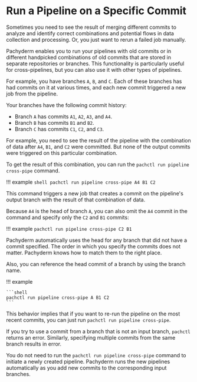 # Run a Pipeline on a Specific Commit

Sometimes you need to see the result of merging different commits
to analyze and identify correct combinations and potential flows in
data collection and processing. Or, you just want to rerun a failed job
manually.

Pachyderm enables you to run your pipelines with old commits or in different
handpicked combinations of old commits that are stored in separate
repositories or branches. This functionality is particularly useful for
cross-pipelines, but you can also use it with other types of pipelines.

For example, you have branches `A`, `B`, and `C`. Each of these branches has
had commits on it at various times, and each new commit
triggered a new job from the pipeline.

Your branches have the following commit history:

* Branch `A` has commits `A1`, `A2`, `A3`, and `A4`.
* Branch `B` has commits `B1` and `B2`.
* Branch `C` has commits `C1`, `C2`, and `C3`.

For example, you need to see the result of the
pipeline with the combination of data after `A4`, `B1`, and `C2` were
committed.
But none of the output commits were triggered on this particular combination.

To get the result of this combination, you can run the `pachctl run pipeline
cross-pipe` command.

!!! example
    ```shell
    pachctl run pipeline cross-pipe A4 B1 C2
    ```

This command triggers a new job that creates a commit on the
pipeline's output branch with the result of that combination of data.

Because `A4` is the head of branch `A`, you can also omit the `A4` commit
in the command and specify only the `C2` and `B1` commits:

!!! example
    ```
    pachctl run pipeline cross-pipe C2 B1
    ```

Pachyderm automatically uses the head for any branch that did not have a
commit specified. The order in which you specify the commits does not
matter. Pachyderm knows how to match them to the right place.

Also, you can reference the head commit of a branch by using the branch
name.

!!! example

    ```shell
    pachctl run pipeline cross-pipe A B1 C2
    ```

This behavior implies that if you want to re-run the pipeline on the
most recent commits, you can just run `pachctl run pipeline cross-pipe`.

If you try to use a commit from a branch that is not an input
branch, `pachctl` returns an error.
Similarly, specifying multiple commits from the same branch results in error.

You do not need to run the `pachctl run pipeline cross-pipe`
command to initiate a newly created pipeline. Pachyderm runs the new
pipelines automatically as you add new commits to the corresponding
input branches.
